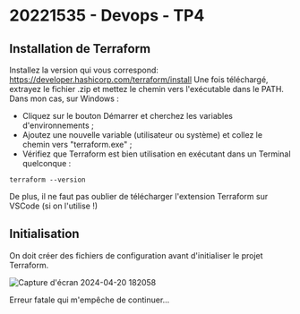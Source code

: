 # 20221535 - Devops - TP4
## Installation de Terraform
Installez la version qui vous correspond: https://developer.hashicorp.com/terraform/install
Une fois téléchargé, extrayez le fichier .zip et mettez le chemin vers l'exécutable dans le PATH.
Dans mon cas, sur Windows : 
- Cliquez sur le bouton Démarrer et cherchez les variables d'environnements ;
- Ajoutez une nouvelle variable (utilisateur ou système) et collez le chemin vers "terraform.exe" ;
- Vérifiez que Terraform est bien utilisation en exécutant dans un Terminal quelconque :
```
terraform --version
```
De plus, il ne faut pas oublier de télécharger l'extension Terraform sur VSCode (si on l'utilise !)

## Initialisation
On doit créer des fichiers de configuration avant d'initialiser le projet Terraform.

![Capture d'écran 2024-04-20 182058](https://github.com/efrei-ADDA84/20221535/assets/120374187/c490b15f-ff91-4796-be39-c07ab39ab95c)

Erreur fatale qui m'empêche de continuer...
